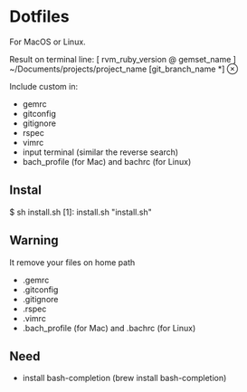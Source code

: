 Dotfiles
========

For MacOS or Linux.

Result on terminal line: [ rvm_ruby_version @ gemset_name ] ~/Documents/projects/project_name [git_branch_name *] ⊗ 

Include custom in:
  - gemrc
  - gitconfig
  - gitignore
  - rspec
  - vimrc
  - input terminal (similar the reverse search)
  - bach_profile (for Mac) and bachrc (for Linux)

Instal
------

$ sh install.sh
[1]: install.sh     "install.sh"

Warning
-------

It remove your files on home path
  - .gemrc
  - .gitconfig
  - .gitignore
  - .rspec
  - .vimrc
  - .bach_profile (for Mac) and .bachrc (for Linux)


Need
----

- install bash-completion (brew install bash-completion)
